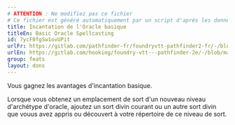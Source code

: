 ```yaml
---
# ATTENTION : Ne modifiez pas ce fichier
# Ce fichier est généré automatiquement par un script d'après les données du module Foundry VTT officiel et de sa traduction
title: Incantation de l'Oracle basique
titleEn: Basic Oracle Spellcasting
id: 7ycF0fgSw1ovUPit
urlFr: https://gitlab.com/pathfinder-fr/foundryvtt-pathfinder2-fr/-/blob/master/data/feats/7ycF0fgSw1ovUPit.htm
urlEn: https://gitlab.com/hooking/foundry-vtt---pathfinder-2e/-/blob/master/packs/data/feats.db/basic-oracle-spellcasting.json
group: feats
layout: dons
---
```

Vous gagnez les avantages d'incantation basique.

Lorsque vous obtenez un emplacement de sort d'un nouveau niveau d'archétype d'oracle, ajoutez un sort divin courant ou un autre sort divin que vouus avez appris ou découvert à votre répertoire de ce niveau de sort.


